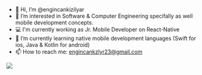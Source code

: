 - 👋 Hi, I’m @engincankizilyar
- 👀 I’m interested in Software & Computer Engineering specifally as well mobile development concepts.
- 💻 I'm currently working as Jr. Mobile Developer on React-Native
- 🌱 I’m currently learning native mobile development languages (Swift for ios, Java & Kotlin for android)
- 📫 How to reach me: engincankzlyr23@gmail.com


![](https://github-readme-stats.vercel.app/api?username=engincankizilyar&show_icons=true&theme=tokyonight)
